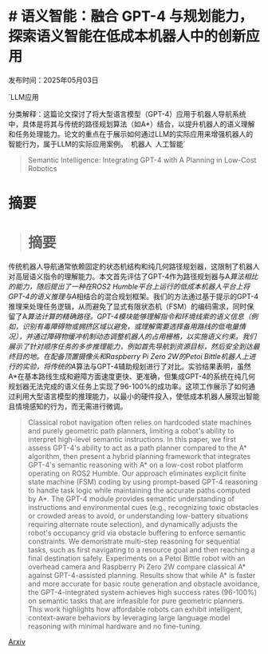 # # 语义智能：融合 GPT-4 与规划能力，探索语义智能在低成本机器人中的创新应用

发布时间：2025年05月03日

`LLM应用

分类解释：这篇论文探讨了将大型语言模型（GPT-4）应用于机器人导航系统中，具体是将其与传统的路径规划算法（如A*）结合，以提升机器人的语义理解和任务处理能力。论文的重点在于展示如何通过LLM的实际应用来增强机器人的智能行为，属于LLM的实际应用案例。` `机器人` `人工智能`

> Semantic Intelligence: Integrating GPT-4 with A Planning in Low-Cost Robotics

# 摘要

> # 摘要
传统机器人导航通常依赖固定的状态机结构和纯几何路径规划器，这限制了机器人对高层语义指令的理解能力。本文首先评估了GPT-4作为路径规划器与A*算法相比的能力，随后提出了一种在ROS2 Humble平台上运行的低成本机器人平台上将GPT-4的语义推理与A*相结合的混合规划框架。我们的方法通过基于提示的GPT-4推理来处理任务逻辑，从而避免了显式有限状态机（FSM）的编码需求，同时保留了A*算法计算的精确路径。GPT-4模块能够理解指令和环境线索的语义信息（例如，识别有毒障碍物或拥挤区域以避免，或理解需要选择备用路线的低电量情况），并通过障碍物缓冲机制动态调整机器人的占用栅格，以实施语义约束。我们展示了针对顺序任务的多步推理能力，例如首先导航到资源目标，然后安全到达最终目的地。在配备顶置摄像头和Raspberry Pi Zero 2W的Petoi Bittle机器人上进行的实验，将传统的A*算法与GPT-4辅助规划进行了对比。实验结果表明，虽然A*在基本路线生成和避障方面速度更快、更准确，但集成GPT-4的系统在纯几何规划器无法完成的语义任务上实现了96-100%的成功率。这项工作展示了如何通过利用大型语言模型的推理能力，以最小的硬件投入，使低成本机器人展现出智能且情境感知的行为，而无需进行微调。

> Classical robot navigation often relies on hardcoded state machines and purely geometric path planners, limiting a robot's ability to interpret high-level semantic instructions. In this paper, we first assess GPT-4's ability to act as a path planner compared to the A* algorithm, then present a hybrid planning framework that integrates GPT-4's semantic reasoning with A* on a low-cost robot platform operating on ROS2 Humble. Our approach eliminates explicit finite state machine (FSM) coding by using prompt-based GPT-4 reasoning to handle task logic while maintaining the accurate paths computed by A*. The GPT-4 module provides semantic understanding of instructions and environmental cues (e.g., recognizing toxic obstacles or crowded areas to avoid, or understanding low-battery situations requiring alternate route selection), and dynamically adjusts the robot's occupancy grid via obstacle buffering to enforce semantic constraints. We demonstrate multi-step reasoning for sequential tasks, such as first navigating to a resource goal and then reaching a final destination safely. Experiments on a Petoi Bittle robot with an overhead camera and Raspberry Pi Zero 2W compare classical A* against GPT-4-assisted planning. Results show that while A* is faster and more accurate for basic route generation and obstacle avoidance, the GPT-4-integrated system achieves high success rates (96-100%) on semantic tasks that are infeasible for pure geometric planners. This work highlights how affordable robots can exhibit intelligent, context-aware behaviors by leveraging large language model reasoning with minimal hardware and no fine-tuning.

[Arxiv](https://arxiv.org/abs/2505.01931)